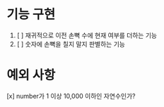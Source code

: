 # 기능 구현

1. [ ] 재귀적으로 이전 손뼉 수에 현재 여부를 더하는 기능
2. [ ] 숫자에 손뼉을 칠지 말지 판별하는 기능

# 예외 사항

[x] number가 1 이상 10,000 이하인 자연수인가?
